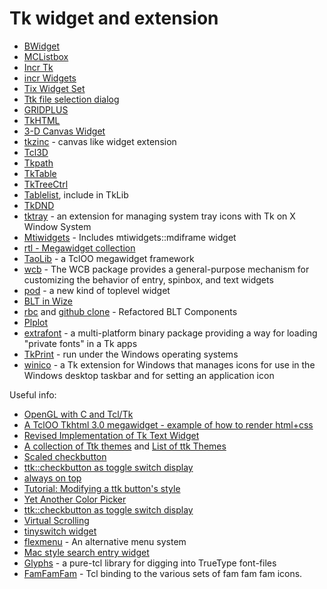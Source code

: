 Tk widget and extension
=====

* [BWidget](https://core.tcl.tk/bwidget/home)
* [MCListbox](https://core.tcl.tk/mclistbox/home)
* [Incr Tk](https://core.tcl.tk/itk)
* [incr Widgets](https://core.tcl.tk/iwidgets)
* [Tix Widget Set](http://sourceforge.net/projects/tix/)
* [Ttk file selection dialog](http://chiselapp.com/user/schelte/repository/fsdialog/home)
* [GRIDPLUS](http://www.satisoft.com/tcltk/gridplus2/)
* [TkHTML](http://tkhtml.tcl.tk/)
* [3-D Canvas Widget](http://3dcanvas.tcl.tk/index.html/doc/tip/doc/index.wiki)
* [tkzinc](https://bitbucket.org/plecoanet/tkzinc) - canvas like widget extension
* [Tcl3D](http://www.tcl3d.org/)
* [Tkpath](https://bitbucket.org/andrew_shadura/tkpath)
* [TkTable](https://sourceforge.net/projects/tktable/)
* [TkTreeCtrl](http://tktreectrl.sourceforge.net/)
* [Tablelist](http://www.nemethi.de/tablelist/index.html), include in TkLib
* [TkDND](http://sourceforge.net/projects/tkdnd/)
* [tktray](https://wiki.tcl.tk/5972) - an extension for managing system tray icons with Tk on X Window System
* [Mtiwidgets](https://wiki.tcl.tk/6237) - Includes mtiwidgets::mdiframe widget
* [rtl - Megawidget collection](https://sourceforge.net/projects/gestaltitems/)
* [TaoLib](http://fossil.etoyoc.com/fossil/taolib/index) - a TclOO megawidget framework
* [wcb](http://www.nemethi.de/) - The WCB package provides a general-purpose
mechanism for customizing the behavior of entry, spinbox, and text widgets
* [pod](https://wiki.tcl.tk/19773) - a new kind of toplevel widget
* [BLT in Wize](http://pdqi.com/w/pw/pdqi/Wize/Blt)
* [rbc](https://sourceforge.net/projects/rbctoolkit) and
[github clone](https://github.com/apnadkarni/rbctoolkit) - Refactored BLT Components
* [Plplot](http://plplot.sourceforge.net/)
* [extrafont](https://wiki.tcl.tk/48903) - a multi-platform binary package providing a way
for loading "private fonts" in a Tk apps
* [TkPrint](http://pages.videotron.com/cclients/files/tkprint1.1.html) - run under the Windows
operating systems
* [winico](http://tktable.sourceforge.net/) - a Tk extension for Windows that
manages icons for use in the Windows desktop taskbar and for setting an application icon

Useful info:

* [OpenGL with C and Tcl/Tk](https://codeplea.com/opengl-with-c-and-tcl-tk)
* [A TclOO Tkhtml 3.0 megawidget - example of how to render html+css](https://wiki.tcl.tk/48458)
* [Revised Implementation of Tk Text Widget](http://scidb.sourceforge.net/tk/revised-text-widget.html)
* [A collection of Ttk themes](http://chiselapp.com/user/sgolovan/repository/ttk-themes/home) and
[List of ttk Themes](https://wiki.tcl.tk/48689)
* [Scaled checkbutton](https://wiki.tcl.tk/44212)
* [ttk::checkbutton as toggle switch display](https://wiki.tcl.tk/44059)
* [always on top](https://wiki.tcl.tk/3014)
* [Tutorial: Modifying a ttk button's style](https://wiki.tcl.tk/54685)
* [Yet Another Color Picker](https://wiki.tcl.tk/48722)
* [ttk::checkbutton as toggle switch display](https://wiki.tcl.tk/44059)
* [Virtual Scrolling](https://wiki.tcl.tk/40544)
* [tinyswitch widget](https://wiki.tcl.tk/55429)
* [flexmenu](https://wiki.tcl.tk/55568) - An alternative menu system
* [Mac style search entry widget](https://wiki.tcl.tk/18188)
* [Glyphs](https://wiki.tcl.tk/37854) - a pure-tcl library for digging into TrueType font-files
* [FamFamFam](https://core.tcl.tk/akupries/famfamfam/index) - Tcl binding to the various sets of fam fam fam icons.

